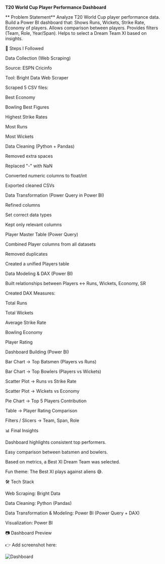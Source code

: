 **T20 World Cup Player Performance Dashboard**

** Problem Statement**
Analyze T20 World Cup player performance data.
Build a Power BI dashboard that:
Shows Runs, Wickets, Strike Rate, Economy of players.
Allows comparison between players.
Provides filters (Team, Role, Year/Span).
Helps to select a Dream Team XI based on insights.

🔹 Steps I Followed

Data Collection (Web Scraping)

Source: ESPN Cricinfo

Tool: Bright Data Web Scraper

Scraped 5 CSV files:

Best Economy

Bowling Best Figures

Highest Strike Rates

Most Runs

Most Wickets

Data Cleaning (Python + Pandas)

Removed extra spaces

Replaced "-" with NaN

Converted numeric columns to float/int

Exported cleaned CSVs

Data Transformation (Power Query in Power BI)

Refined columns

Set correct data types

Kept only relevant columns

Player Master Table (Power Query)

Combined Player columns from all datasets

Removed duplicates

Created a unified Players table

Data Modeling & DAX (Power BI)

Built relationships between Players ↔ Runs, Wickets, Economy, SR

Created DAX Measures:

Total Runs

Total Wickets

Average Strike Rate

Bowling Economy

Player Rating

Dashboard Building (Power BI)

Bar Chart → Top Batsmen (Players vs Runs)

Bar Chart → Top Bowlers (Players vs Wickets)

Scatter Plot → Runs vs Strike Rate

Scatter Plot → Wickets vs Economy

Pie Chart → Top 5 Players Contribution

Table → Player Rating Comparison

Filters / Slicers → Team, Span, Role

📊 Final Insights

Dashboard highlights consistent top performers.

Easy comparison between batsmen and bowlers.

Based on metrics, a Best XI Dream Team was selected.

Fun theme: The Best XI plays against aliens 😅.

🛠 Tech Stack

Web Scraping: Bright Data

Data Cleaning: Python (Pandas)

Data Transformation & Modeling: Power BI (Power Query + DAX)

Visualization: Power BI

📷 Dashboard Preview

👉 Add screenshot here:

![Dashboard](dashboard.png)
